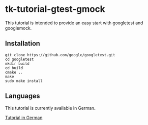 # tk-tutorial-gtest-gmock

This tutorial is intended to provide an easy start with googletest and googlemock.

## Installation

```{r, engine='bash', count_lines}
git clone https://github.com/google/googletest.git
cd googletest
mkdir build
cd build
cmake ..
make
sudo make install
```

## Languages

This tutorial is currently available in German.

[Tutorial in German](GERMAN.md)
